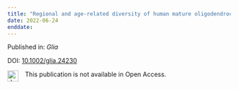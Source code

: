 ```yaml
---
title: "Regional and age-related diversity of human mature oligodendrocytes."
date: 2022-06-24
enddate:
---
```


Published in: *Glia*

DOI: [10.1002/glia.24230](https://doi.org/10.1002/glia.24230)

<img src="https://upload.wikimedia.org/wikipedia/commons/thumb/0/0e/Closed_Access_logo_transparent.svg/1200px-Closed_Access_logo_transparent.svg.png" alt="drawing" width="25" align="left"/> &nbsp;&nbsp;&nbsp;This publication is not available in Open Access.


